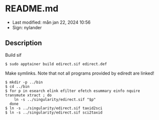 # README.md

- Last modified: mån jan 22, 2024  10:56
- Sign: nylander

## Description

Build sif

    $ sudo apptainer build edirect.sif edirect.def

Make symlinks. Note that not all programs provided by ediredt are linked!

    $ mkdir -p ../bin
    $ cd ../bin
    $ for p in esearch elink efilter efetch esummary einfo nquire transmute xtract ; do
        ln -s ../singularity/edirect.sif "$p"
      done
    $ ln -s ../singularity/edirect.sif taxid2sci
    $ ln -s ../singularity/edirect.sif sci2taxid

